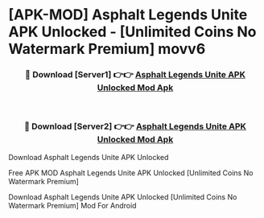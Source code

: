# [APK-MOD] Asphalt Legends Unite APK Unlocked - [Unlimited Coins No Watermark Premium] movv6



<div align="center">
<h3>🔴 Download [Server1] 👉👉 <a href="https://momento.my/?title=Asphalt_Legends_Unite_APK_Unlocked">Asphalt Legends Unite APK Unlocked Mod Apk</a></h3><br>

<h3>🔴 Download [Server2] 👉👉 <a href="https://momento.my/?title=Asphalt_Legends_Unite_APK_Unlocked">Asphalt Legends Unite APK Unlocked Mod Apk</a></h3>
</div>



Download Asphalt Legends Unite APK Unlocked 

Free APK MOD Asphalt Legends Unite APK Unlocked [Unlimited Coins No Watermark Premium]

Download Asphalt Legends Unite APK Unlocked [Unlimited Coins No Watermark Premium] Mod For Android
